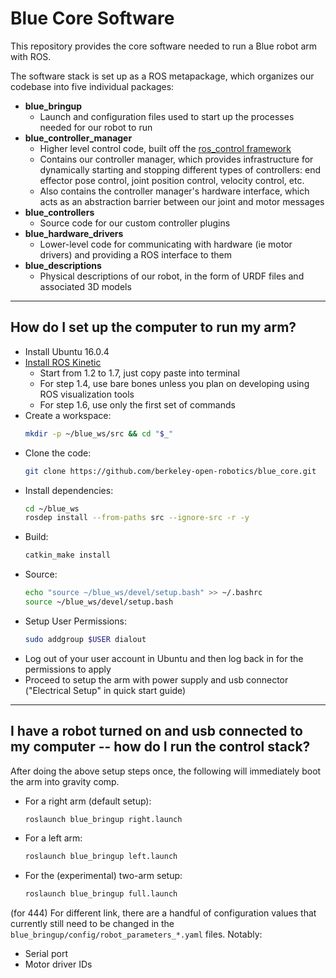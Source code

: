 # Blue Core Software
This repository provides the core software needed to run a Blue robot arm with ROS.

The software stack is set up as a ROS metapackage, which organizes our codebase into five individual packages:
- **blue_bringup**
  - Launch and configuration files used to start up the processes needed for our robot to run
- **blue_controller_manager**
  - Higher level control code, built off the [ros_control framework](http://wiki.ros.org/ros_control)
  - Contains our controller manager, which provides infrastructure for dynamically starting and stopping different types of controllers: end effector pose control, joint position control, velocity control, etc.
  - Also contains the controller manager's hardware interface, which acts as an abstraction barrier between our joint and motor messages
- **blue_controllers**
  - Source code for our custom controller plugins
- **blue_hardware_drivers**
  - Lower-level code for communicating with hardware (ie motor drivers) and providing a ROS interface to them
- **blue_descriptions**
  - Physical descriptions of our robot, in the form of URDF files and associated 3D models

-----

## How do I set up the computer to run my arm?

- Install Ubuntu 16.0.4
- [Install ROS Kinetic](http://wiki.ros.org/kinetic/Installation/Ubuntu)
  - Start from 1.2 to 1.7, just copy paste into terminal 
  - For step 1.4, use bare bones unless you plan on developing using ROS visualization tools
  - For step 1.6, use only the first set of commands 
- Create a workspace:
  ```bash
  mkdir -p ~/blue_ws/src && cd "$_"
  ```
- Clone the code:
  ```bash
  git clone https://github.com/berkeley-open-robotics/blue_core.git
  ```
- Install dependencies:
  ```bash
  cd ~/blue_ws
  rosdep install --from-paths src --ignore-src -r -y
  ```
- Build:
  ```bash
  catkin_make install
  ```
- Source:
  ```bash
  echo "source ~/blue_ws/devel/setup.bash" >> ~/.bashrc
  source ~/blue_ws/devel/setup.bash
  ```
- Setup User Permissions:
  ```bash
  sudo addgroup $USER dialout
  ```
- Log out of your user account in Ubuntu and then log back in for the permissions to apply
- Proceed to setup the arm with power supply and usb connector ("Electrical Setup" in quick start guide)

-----

## I have a robot turned on and usb connected to my computer -- how do I run the control stack?

After doing the above setup steps once, the following will immediately boot the arm into gravity comp. 

- For a right arm (default setup):
  ```bash
  roslaunch blue_bringup right.launch
  ``` 
- For a left arm:
  ```bash
  roslaunch blue_bringup left.launch
  ``` 
- For the (experimental) two-arm setup:
  ```bash
  roslaunch blue_bringup full.launch
  ```
  
(for 444) For different link, there are a handful of configuration values that currently still need to be changed in the `blue_bringup/config/robot_parameters_*.yaml` files. Notably:
- Serial port
- Motor driver IDs

